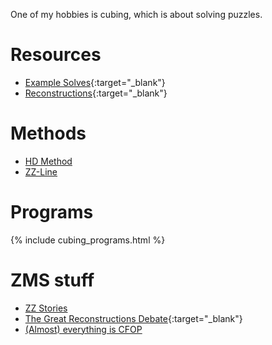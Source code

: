 One of my hobbies is cubing, which is about solving puzzles.  

# Resources
* [Example Solves](https://gist.github.com/RedstoneTim/650d649b92260a1f9f459fa5b7b636cc){:target="_blank"}
* [Reconstructions](https://gist.github.com/RedstoneTim/4869f3be76e89858c5748ce9712634ca){:target="_blank"}

# Methods
* [HD Method](cubing/hd_method.html)
* [ZZ-Line](cubing/zz_line.html)

# Programs
{% include cubing_programs.html %}

# ZMS stuff
* [ZZ Stories](cubing/zz_stories.html)
* [The Great Reconstructions Debate](https://youtu.be/WDihPW9o5-s){:target="_blank"}
* [(Almost) everything is CFOP](cubing/everything_is_cfop.html)